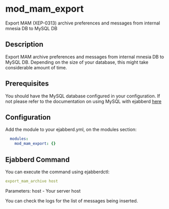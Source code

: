 # mod_mam_export

  Export MAM (XEP-0313) archive preferences and messages from internal mnesia DB to MySQL DB

Description
-----------

Export MAM archive preferences and messages from internal mnesia DB to MySQL DB. Depending on the size of your database, this might take considerable amount of time.

Prerequisites
-------------

You should have the MySQL database configured in your configuration. If not please refer to the documentation on using MySQL with ejabberd [here](https://docs.ejabberd.im/admin/guide/databases/mysql/)

Configuration
-------------------

Add the module to your ejabberd.yml, on the modules section:
```yml
  modules:
    mod_mam_export: {}
```
Ejabberd Command
----------------

You can execute the command using ejabberdctl:
```yml
export_mam_archive host
```
Parameters:
	host - Your server host

You can check the logs for the list of messages being inserted.
